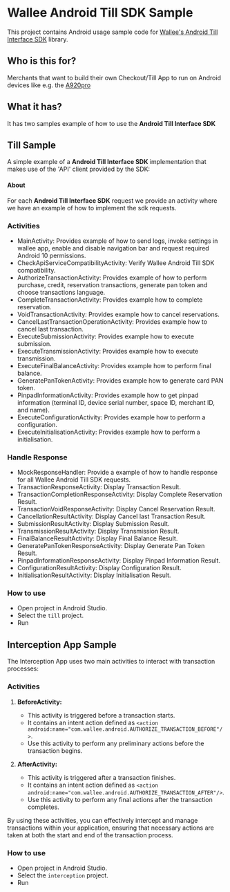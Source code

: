 # Wallee Android Till SDK Sample

This project contains Android usage sample code for [Wallee's Android Till Interface SDK](https://github.com/wallee-payment/android-till-sdk) library.

## Who is this for?
Merchants that want to build their own Checkout/Till App to run on Android devices like
e.g. the [A920pro](https://terminal-shop.wallee.com/de/product/pax-a920pro-wallee/)

## What it has?
It has two samples example of how to use the **Android Till Interface SDK**

## Till Sample ## 

A simple example of a **Android Till Interface SDK** implementation that makes use of the 'API' client provided by the SDK:

#### About

For each **Android Till Interface SDK** request we provide an activity where we have an example of how to implement the sdk requests.

### Activities
- MainActivity: Provides example of how to send logs, invoke settings in wallee app, enable and disable navigation bar and request required Android 10 permissions.
- CheckApiServiceCompatibilityActivity: Verify Wallee Android Till SDK compatibility.
- AuthorizeTransactionActivity: Provides example of how to perform purchase, credit, reservation transactions, generate pan token and choose transactions language.
- CompleteTransactionActivity: Provides example how to complete reservation.
- VoidTransactionActivity: Provides example how to cancel reservations.
- CancelLastTransactionOperationActivity: Provides example how to cancel last transaction.
- ExecuteSubmissionActivity: Provides example how to execute submission.
- ExecuteTransmissionActivity: Provides example how to execute transmission.
- ExecuteFinalBalanceActivity: Provides example how to perform final balance.
- GeneratePanTokenActivity: Provides example how to generate card PAN token.
- PinpadInformationActivity: Provides example how to get pinpad information (terminal ID, device serial number, space ID, merchant ID, and name).
- ExecuteConfigurationActivity: Provides example how to perform a configuration.
- ExecuteInitialisationActivity: Provides example how to perform a initialisation.

### Handle Response
- MockResponseHandler: Provide a example of how to handle response for all Wallee Android Till SDK requests.
- TransactionResponseActivity: Display Transaction Result.
- TransactionCompletionResponseActivity: Display Complete Reservation Result.
- TransactionVoidResponseActivity: Display Cancel Reservation Result.
- CancellationResultActivity: Display Cancel last Transaction Result.
- SubmissionResultActivity: Display Submission Result.
- TransmissionResultActivity: Display Transmission Result.
- FinalBalanceResultActivity: Display Final Balance Result.
- GeneratePanTokenResponseActivity: Display Generate Pan Token Result.
- PinpadInformationResponseActivity: Display Pinpad Information Result.
- ConfigurationResultActivity: Display Configuration Result.
- InitialisationResultActivity: Display Initialisation Result.

### How to use

- Open project in Android Studio.
- Select the `till` project.
- Run


## Interception App Sample

The Interception App uses two main activities to interact with transaction processes:

### Activities

1. **BeforeActivity:**
    - This activity is triggered before a transaction starts.
    - It contains an intent action defined as `<action android:name="com.wallee.android.AUTHORIZE_TRANSACTION_BEFORE"/>`.
    - Use this activity to perform any preliminary actions before the transaction begins.

2. **AfterActivity:**
    - This activity is triggered after a transaction finishes.
    - It contains an intent action defined as `<action android:name="com.wallee.android.AUTHORIZE_TRANSACTION_AFTER"/>`.
    - Use this activity to perform any final actions after the transaction completes.

By using these activities, you can effectively intercept and manage transactions within your application, ensuring that necessary actions are taken at both the start and end of the transaction process.


### How to use

- Open project in Android Studio.
- Select the `interception` project.
- Run
